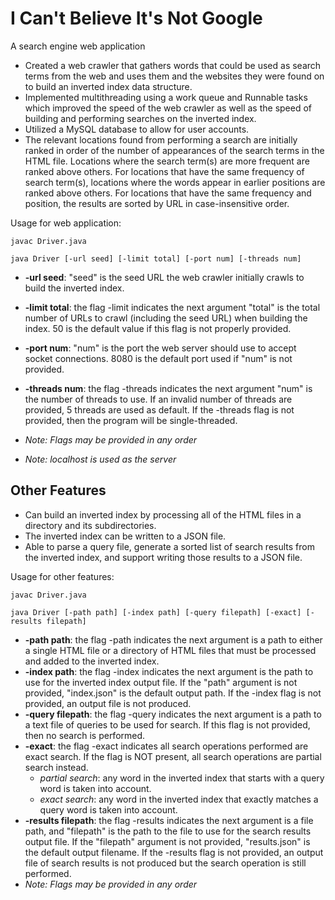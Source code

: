 # I Can't Believe It's Not Google

A search engine web application

* Created a web crawler that gathers words that could be used as search terms from the web and uses them and the websites they were found on to build an inverted index data structure.
* Implemented multithreading using a work queue and Runnable tasks which improved the speed of the web crawler as well as the speed of building and performing searches on the inverted index.
* Utilized a MySQL database to allow for user accounts.
* The relevant locations found from performing a search are initially ranked in order of the number of appearances of the search terms in the HTML file. Locations where the search term(s) are more frequent are ranked above others. For locations that have the same frequency of search term(s), locations where the words appear in earlier positions are ranked above others. For locations that have the same frequency and position, the results are sorted by URL in case-insensitive order.

Usage for web application:
```
javac Driver.java

java Driver [-url seed] [-limit total] [-port num] [-threads num]
```
* **-url seed**: "seed" is the seed URL the web crawler initially crawls to build the inverted index.
* **-limit total**: the flag -limit indicates the next argument "total" is the total number of URLs to crawl (including the seed URL) when building the index. 50 is the default value if this flag is not properly provided.
* **-port num**: "num" is the port the web server should use to accept socket connections. 8080 is the default port used if "num" is not provided.
* **-threads num**: the flag -threads indicates the next argument "num" is the number of threads to use. If an invalid number of threads are provided, 5 threads are used as default. If the -threads flag is not provided, then the program will be single-threaded.

* *Note: Flags may be provided in any order*
* *Note: localhost is used as the server*

## Other Features

* Can build an inverted index by processing all of the HTML files in a directory and its subdirectories.
* The inverted index can be written to a JSON file.
* Able to parse a query file, generate a sorted list of search results from the inverted index, and support writing those results to a JSON file. 

Usage for other features:
```
javac Driver.java

java Driver [-path path] [-index path] [-query filepath] [-exact] [-results filepath]
```
* **-path path**: the flag -path indicates the next argument is a path to either a single HTML file or a directory of HTML files that must be processed and added to the inverted index.
* **-index path**: the flag -index indicates the next argument is the path to use for the inverted index output file. If the "path" argument is not provided, "index.json" is the default output path. If the -index flag is not provided, an output file is not produced.
* **-query filepath**: the flag -query indicates the next argument is a path to a text file of queries to be used for search. If this flag is not provided, then no search is performed.
* **-exact**: the flag -exact indicates all search operations performed are exact search. If the flag is NOT present, all search operations are partial search instead.
    * *partial search*: any word in the inverted index that starts with a query word is taken into account.
    * *exact search*: any word in the inverted index that exactly matches a query word is taken into account.
* **-results filepath**: the flag -results indicates the next argument is a file path, and "filepath" is the path to the file to use for the search results output file. If the "filepath" argument is not provided, "results.json" is the default output filename. If the -results flag is not provided, an output file of search results is not produced but the search operation is still performed.
* *Note: Flags may be provided in any order*
